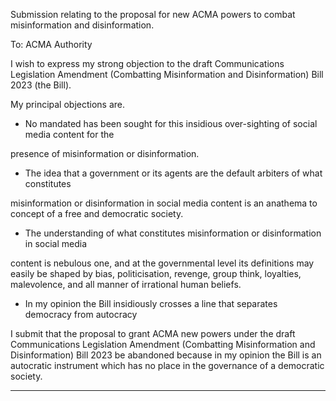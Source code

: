 Submission relating to the proposal for new ACMA powers to combat misinformation and
disinformation.

To: ACMA Authority

I wish to express my strong objection to the draft Communications Legislation Amendment
(Combatting Misinformation and Disinformation) Bill 2023 (the Bill).

My principal objections are.

- No mandated has been sought for this insidious over-sighting of social media content for the

presence of misinformation or disinformation.

- The idea that a government or its agents are the default arbiters of what constitutes

misinformation or disinformation in social media content is an anathema to concept of a free and
democratic society.

- The understanding of what constitutes misinformation or disinformation in social media

content is nebulous one, and at the governmental level its definitions may easily be shaped by bias,
politicisation, revenge, group think, loyalties, malevolence, and all manner of irrational human
beliefs.

- In my opinion the Bill insidiously crosses a line that separates democracy from autocracy

I submit that the proposal to grant ACMA new powers under the draft Communications Legislation
Amendment (Combatting Misinformation and Disinformation) Bill 2023 be abandoned because in my
opinion the Bill is an autocratic instrument which has no place in the governance of a democratic
society.


-----

